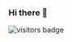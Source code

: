 ### Hi there 👋 
![visitors badge](https://visitor-badge.laobi.icu/badge?page_id=ybzjsxh.ybzjsxh)

<!--
**ybzjsxh/ybzjsxh** is a ✨ _special_ ✨ repository because its `README.md` (this file) appears on your GitHub profile.

Here are some ideas to get you started:

- 🔭 I’m currently working on ...
- 🌱 I’m currently learning ...
- 👯 I’m looking to collaborate on ...
- 🤔 I’m looking for help with ...
- 💬 Ask me about ...
- 📫 How to reach me: ...
- 😄 Pronouns: ...
- ⚡ Fun fact: ...
-->

